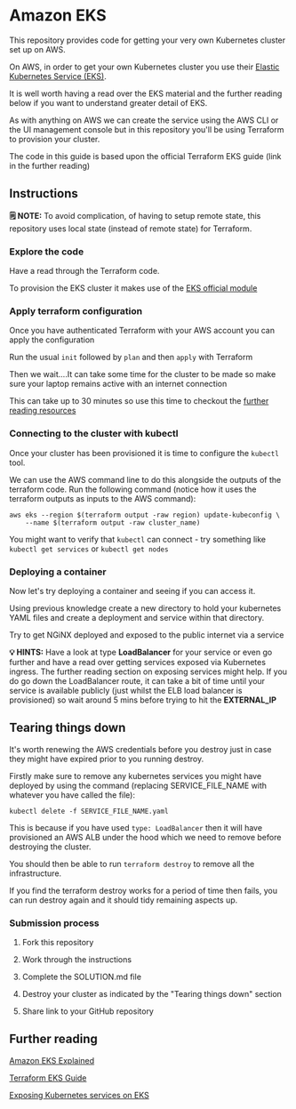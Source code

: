 # Amazon EKS

This repository provides code for getting your very own Kubernetes cluster set up on AWS.

On AWS, in order to get your own Kubernetes cluster you use their [Elastic Kubernetes Service (EKS)](https://aws.amazon.com/eks/).

It is well worth having a read over the EKS material and the further reading below if you want to understand greater detail of EKS.

As with anything on AWS we can create the service using the AWS CLI or the UI management console but in this repository you'll be using Terraform to provision your cluster.

The code in this guide is based upon the official Terraform EKS guide (link in the further reading)

## Instructions

**🗒️ NOTE:** To avoid complication, of having to setup remote state, this repository uses local state (instead of remote state) for Terraform.

### Explore the code

Have a read through the Terraform code.

To provision the EKS cluster it makes use of the [EKS official module](https://registry.terraform.io/modules/terraform-aws-modules/eks/aws/latest)

### Apply terraform configuration

Once you have authenticated Terraform with your AWS account you can apply the configuration

Run the usual `init` followed by `plan` and then `apply` with Terraform

Then we wait....It can take some time for the cluster to be made so make sure your laptop remains active with an internet connection

This can take up to 30 minutes so use this time to checkout the [further reading resources](#further-reading)

### Connecting to the cluster with kubectl

Once your cluster has been provisioned it is time to configure the `kubectl` tool.

We can use the AWS command line to do this alongside the outputs of the terraform code. Run the following command (notice how it uses the terraform outputs as inputs to the AWS command):

```
aws eks --region $(terraform output -raw region) update-kubeconfig \
    --name $(terraform output -raw cluster_name)
```

You might want to verify that `kubectl` can connect - try something like `kubectl get services` or `kubectl get nodes`

### Deploying a container

Now let's try deploying a container and seeing if you can access it.

Using previous knowledge create a new directory to hold your kubernetes YAML files and create a deployment and service within that directory.

Try to get NGiNX deployed and exposed to the public internet via a service

**💡 HINTS:** Have a look at type **LoadBalancer** for your service or even go further and have a read over getting services exposed via Kubernetes ingress. The further reading section on exposing services might help. If you do go down the LoadBalancer route, it can take a bit of time until your service is available publicly (just whilst the ELB load balancer is provisioned) so wait around 5 mins before trying to hit the **EXTERNAL_IP**

## Tearing things down

It's worth renewing the AWS credentials before you destroy just in case they might have expired prior to you running destroy.

Firstly make sure to remove any kubernetes services you might have deployed by using the command (replacing SERVICE_FILE_NAME with whatever you have called the file):

```
kubectl delete -f SERVICE_FILE_NAME.yaml
```

This is because if you have used `type: LoadBalancer` then it will have provisioned an AWS ALB under the hood which we need to remove before destroying the cluster.

You should then be able to run `terraform destroy` to remove all the infrastructure.

If you find the terraform destroy works for a period of time then fails, you can run destroy again and it should tidy remaining aspects up.

### Submission process

1. Fork this repository

2. Work through the instructions

3. Complete the SOLUTION.md file

4. Destroy your cluster as indicated by the "Tearing things down" section

5. Share link to your GitHub repository

## Further reading

[Amazon EKS Explained](https://www.youtube.com/watch?v=E956xeOt050)

[Terraform EKS Guide](https://developer.hashicorp.com/terraform/tutorials/kubernetes/eks)

[Exposing Kubernetes services on EKS](https://aws.amazon.com/blogs/containers/exposing-kubernetes-applications-part-1-service-and-ingress-resources/)
